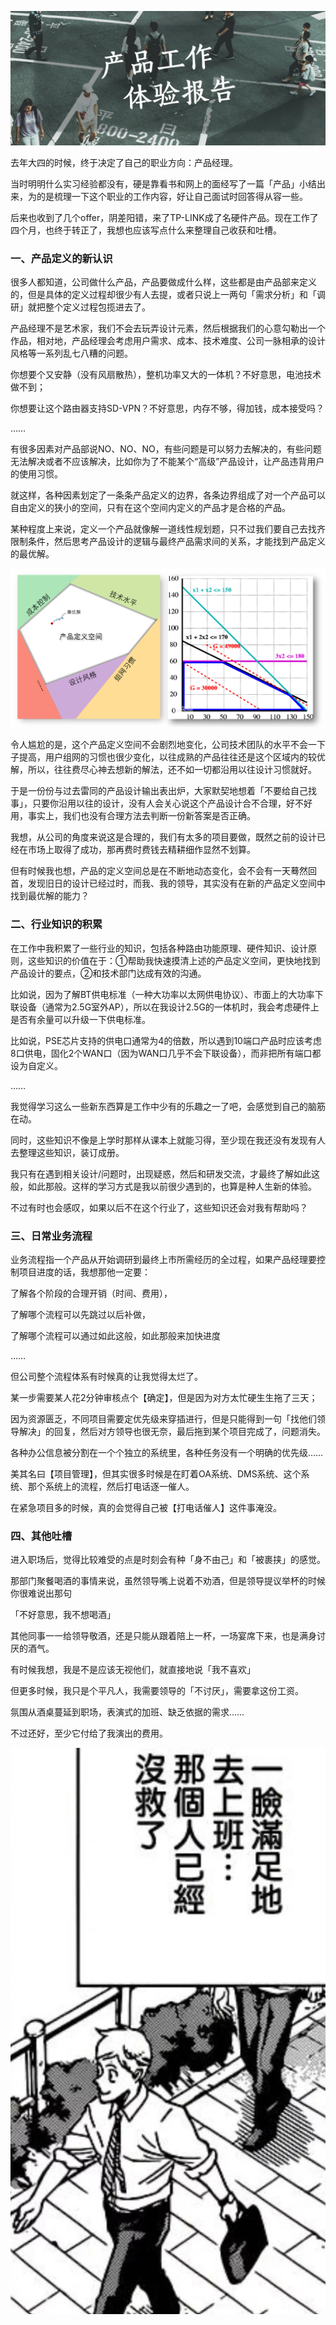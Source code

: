 ![【产品工作体验报告】-封面](Pictures/【产品工作体验报告】-封面.png)

去年大四的时候，终于决定了自己的职业方向：产品经理。

当时明明什么实习经验都没有，硬是靠看书和网上的面经写了一篇「产品」小结出来，为的是梳理一下这个职业的工作内容，好让自己面试时回答得从容一些。

后来也收到了几个offer，阴差阳错，来了TP-LINK成了名硬件产品。现在工作了四个月，也终于转正了，我想也应该写点什么来整理自己收获和吐槽。

### 一、产品定义的新认识

很多人都知道，公司做什么产品，产品要做成什么样，这些都是由产品部来定义的，但是具体的定义过程却很少有人去提，或者只说上一两句「需求分析」和「调研」就把整个定义过程包揽进去了。

产品经理不是艺术家，我们不会去玩弄设计元素，然后根据我们的心意勾勒出一个作品，相对地，产品经理会考虑用户需求、成本、技术难度、公司一脉相承的设计风格等一系列乱七八糟的问题。

你想要个又安静（没有风扇散热），整机功率又大的一体机？不好意思，电池技术做不到；

你想要让这个路由器支持SD-VPN？不好意思，内存不够，得加钱，成本接受吗？

……

有很多因素对产品部说NO、NO、NO，有些问题是可以努力去解决的，有些问题无法解决或者不应该解决，比如你为了不能某个“高级”产品设计，让产品违背用户的使用习惯。

就这样，各种因素划定了一条条产品定义的边界，各条边界组成了对一个产品可以自由定义的狭小的空间，只有在这个空间内定义的产品才是合格的产品。

某种程度上来说，定义一个产品就像解一道线性规划题，只不过我们要自己去找齐限制条件，然后思考产品设计的逻辑与最终产品需求间的关系，才能找到产品定义的最优解。

![【产品工作体验报告】-线性规划](Pictures/【产品工作体验报告】-线性规划.png)

令人尴尬的是，这个产品定义空间不会剧烈地变化，公司技术团队的水平不会一下子提高，用户组网的习惯也很少变化，以往成熟的产品往往还是这个区域内的较优解，所以，往往费尽心神去想新的解法，还不如一切都沿用以往设计习惯就好。

于是一份份与过去雷同的产品设计输出表出炉，大家默契地想着「不要给自己找事」，只要你沿用以往的设计，没有人会关心说这个产品设计合不合理，好不好用，事实上，我们也没有合理方法去判断一份新答案是否正确。

我想，从公司的角度来说这是合理的，我们有太多的项目要做，既然之前的设计已经在市场上取得了成功，那再费时费钱去精耕细作显然不划算。

但有时候我也想，产品的定义空间总是在不断地动态变化，会不会有一天蓦然回首，发现旧日的设计已经过时，而我、我的领导，其实没有在新的产品定义空间中找到最优解的能力？

### 二、行业知识的积累

在工作中我积累了一些行业的知识，包括各种路由功能原理、硬件知识、设计原则，这些知识的价值在于：①帮助我快速摸清上述的产品定义空间，更快地找到产品设计的要点，②和技术部门达成有效的沟通。

比如说，因为了解BT供电标准（一种大功率以太网供电协议）、市面上的大功率下联设备（通常为2.5G室外AP），所以在我设计2.5G的一体机时，我会考虑硬件上是否有余量可以升级一下供电标准。

比如说，PSE芯片支持的供电口通常为4的倍数，所以遇到10端口产品时应该考虑8口供电，固化2个WAN口（因为WAN口几乎不会下联设备），而非把所有端口都设为自定义。

……

我觉得学习这么一些新东西算是工作中少有的乐趣之一了吧，会感觉到自己的脑筋在动。

同时，这些知识不像是上学时那样从课本上就能习得，至少现在我还没有发现有人去整理这些知识，装订成册。

我只有在遇到相关设计/问题时，出现疑惑，然后和研发交流，才最终了解如此这般，如此那般。这样的学习方式是我以前很少遇到的，也算是种人生新的体验。

不过有时也会感叹，如果以后不在这个行业了，这些知识还会对我有帮助吗？

### 三、日常业务流程

业务流程指一个产品从开始调研到最终上市所需经历的全过程，如果产品经理要控制项目进度的话，我想那他一定要：

了解各个阶段的合理开销（时间、费用），

了解哪个流程可以先跳过以后补做，

了解哪个流程可以通过如此这般，如此那般来加快进度

……

但公司整个流程体系有时候真的让我觉得太烂了。

某一步需要某人花2分钟审核点个【确定】，但是因为对方太忙硬生生拖了三天；

因为资源匮乏，不同项目需要定优先级来穿插进行，但是只能得到一句「找他们领导解决」的回复，然后对方领导也很无奈，最后拖到某个项目完成了，问题消失。

各种办公信息被分割在一个个独立的系统里，各种任务没有一个明确的优先级……

美其名曰【项目管理】，但其实很多时候是在盯着OA系统、DMS系统、这个系统、那个系统上的流程，然后打电话逐一催人。

在紧急项目多的时候，真的会觉得自己被【打电话催人】这件事淹没。

### 四、其他吐槽

进入职场后，觉得比较难受的点是时刻会有种「身不由己」和「被裹挟」的感觉。

那部门聚餐喝酒的事情来说，虽然领导嘴上说着不劝酒，但是领导提议举杯的时候你很难说出那句

「不好意思，我不想喝酒」

其他同事一一给领导敬酒，还是只能从跟着陪上一杯，一场宴席下来，也是满身讨厌的酒气。

有时候我想，我是不是应该无视他们，就直接地说「我不喜欢」

但更多时候，我只是个平凡人，我需要领导的「不讨厌」，需要拿这份工资。

氛围从酒桌蔓延到职场，表演式的加班、缺乏依据的需求……

不过还好，至少它付给了我演出的费用。

![【产品工作体验报告】-工作](Pictures/【产品工作体验报告】-工作.jpeg)
